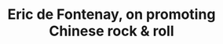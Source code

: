---
layout: page
title: Eric de Fontenay, on promoting Chinese rock & roll
description: 
img: "assets/img/Eric de Fontenay cover.jpg"
redirect: https://open.spotify.com/episode/4R0TvCgPFCnJbTuiJG071G?si=KmXualkQS16DvFHgR0Npng
importance: 1
---